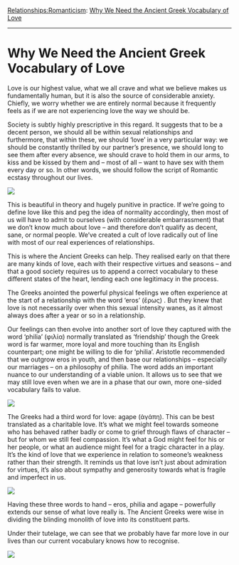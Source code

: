 [Relationships:](https://www.theschooloflife.com/thebookoflife/category/relationships/)[Romanticism](https://www.theschooloflife.com/thebookoflife/category/relationships/romanticism/): [Why We Need the Ancient Greek Vocabulary of Love](https://www.theschooloflife.com/thebookoflife/why-we-need-the-ancient-greek-vocabulary-of-love/)

* * *

# Why We Need the Ancient Greek Vocabulary of Love

Love is our highest value, what we all crave and what we believe makes us fundamentally human, but it is also the source of considerable anxiety. Chiefly, we worry whether we are entirely normal because it frequently feels as if we are not experiencing love the way we should be.

Society is subtly highly prescriptive in this regard. It suggests that to be a decent person, we should all be within sexual relationships and furthermore, that within these, we should ‘love’ in a very particular way: we should be constantly thrilled by our partner’s presence, we should long to see them after every absence, we should crave to hold them in our arms, to kiss and be kissed by them and – most of all – want to have sex with them every day or so. In other words, we should follow the script of Romantic ecstasy throughout our lives.

![](http://2.bp.blogspot.com/-mm-q5kIjdOk/UoIUkl5m9SI/AAAAAAAAtG0/zQts-3hlXdY/s1600/4006-1.png)

This is beautiful in theory and hugely punitive in practice. If we’re going to define love like this and peg the idea of normality accordingly, then most of us will have to admit to ourselves (with considerable embarrassment) that we don’t know much about love – and therefore don’t qualify as decent, sane, or normal people. We’ve created a cult of love radically out of line with most of our real experiences of relationships.

This is where the Ancient Greeks can help. They realised early on that there are many kinds of love, each with their respective virtues and seasons – and that a good society requires us to append a correct vocabulary to these different states of the heart, lending each one legitimacy in the process.

The Greeks anointed the powerful physical feelings we often experience at the start of a relationship with the word ‘eros’ (ἔρως) . But they knew that love is not necessarily over when this sexual intensity wanes, as it almost always does after a year or so in a relationship.

Our feelings can then evolve into another sort of love they captured with the word ‘philia’ (φιλία) normally translated as ‘friendship’ though the Greek word is far warmer, more loyal and more touching than its English counterpart; one might be willing to die for ‘philia’. Aristotle recommended that we outgrow eros in youth, and then base our relationships – especially our marriages – on a philosophy of philia. The word adds an important nuance to our understanding of a viable union. It allows us to see that we may still love even when we are in a phase that our own, more one-sided vocabulary fails to value.

![](https://static.independent.co.uk/s3fs-public/thumbnails/image/2016/11/02/08/lorrison-couple.jpg)

The Greeks had a third word for love: agape (ἀγάπη). This can be best translated as a charitable love. It’s what we might feel towards someone who has behaved rather badly or come to grief through flaws of character – but for whom we still feel compassion. It’s what a God might feel for his or her people, or what an audience might feel for a tragic character in a play. It’s the kind of love that we experience in relation to someone’s weakness rather than their strength. It reminds us that love isn’t just about admiration for virtues, it’s also about sympathy and generosity towards what is fragile and imperfect in us.

![](https://learnzone.cssd.ac.uk/pluginfile.php/43110/mod_label/intro/28326_ae.elektra.pica.jpg)

Having these three words to hand – eros, philia and agape – powerfully extends our sense of what love really is. The Ancient Greeks were wise in dividing the blinding monolith of love into its constituent parts.

Under their tutelage, we can see that we probably have far more love in our lives than our current vocabulary knows how to recognise.

[![](https://img.youtube.com/vi/dQS9g9JFI08/0.jpg)](https://www.youtube.com/embed/dQS9g9JFI08 '')
